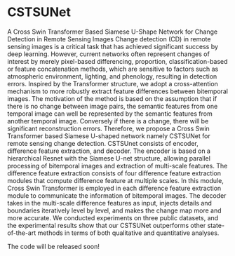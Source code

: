# CSTSUNet
A Cross Swin Transformer Based Siamese U-Shape Network for Change Detection in Remote Sensing Images
Change detection (CD) in remote sensing images is a critical task that has achieved significant success by deep learning. However, current networks often represent changes of interest by merely pixel-based differencing, proportion, classification-based or feature concatenation methods, which are sensitive to factors such as atmospheric environment, lighting, and phenology, resulting in detection errors. Inspired by the Transformer structure, we adopt a cross-attention mechanism to more robustly extract feature differences between bitemporal images. The motivation of the method is based on the assumption that if there is no change between image pairs, the semantic features from one temporal image can well be represented by the semantic features from another temporal image. Conversely if there is a change, there will be significant reconstruction errors. Therefore, we propose a Cross Swin Transformer based Siamese U-shaped network namely CSTSUNet for remote sensing change detection. CSTSUnet consists of encoder, difference feature extraction, and decoder. The encoder is based on a hierarchical Resnet with the Siamese U-net structure, allowing parallel processing of bitemporal images and extraction of multi-scale features. The difference feature extraction consists of four difference feature extraction modules that compute difference feature at multiple scales. In this module, Cross Swin Transformer is employed in each difference feature extraction module to communicate the information of bitemporal images. The decoder takes in the multi-scale difference features as input, injects details and boundaries iteratively level by level, and makes the change map more and more accurate. We conducted experiments on three public datasets, and the experimental results show that our CSTSUNet outperforms other state-of-the-art methods in terms of both qualitative and quantitative analyses.

The code will be released soon!
